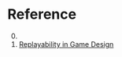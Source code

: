 # Reference

0. []()
0. [Replayability in Game Design](https://medium.com/super-jump/replayability-in-game-design-798fbb91a726)


